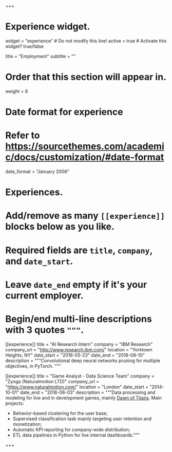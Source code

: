+++
# Experience widget.
widget = "experience"  # Do not modify this line!
active = true  # Activate this widget? true/false

title = "Employment"
subtitle = ""

# Order that this section will appear in.
weight = 8

# Date format for experience
#   Refer to https://sourcethemes.com/academic/docs/customization/#date-format
date_format = "January 2006"

# Experiences.
#   Add/remove as many `[[experience]]` blocks below as you like.
#   Required fields are `title`, `company`, and `date_start`.
#   Leave `date_end` empty if it's your current employer.
#   Begin/end multi-line descriptions with 3 quotes `"""`.
[[experience]]
  title = "AI Research Intern"
  company = "IBM Research"
  company_url = "http://www.research.ibm.com/"
  location = "Yorktown Heights, NY"
  date_start = "2018-05-23"
  date_end = "2018-08-10"
  description = """Convolutional deep neural networks pruning for multiple objectives, in PyTorch. """

[[experience]]
  title = "Game Analyst - Data Science Team"
  company = "Zynga (Naturalmotion LTD)"
  company_url = "https://www.naturalmotion.com/"
  location = "London"
  date_start = "2014-10-01"
  date_end = "2016-06-03"
  description = """Data processing and modeling for live and in development games, mainly [Dawn of Titans](http://www.dawnoftitans.com/). Main projects:
  
  * Behavior-based clustering for the user base;
  * Supervised classification task mainly targeting user retention and monetization;
  * Automatic KPI reporting for company-wide distribution;
  * ETL data pipelines in Python for live internal dashboards."""

+++
